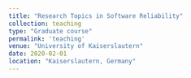 ```yaml
---
title: "Research Topics in Software Reliability"
collection: teaching
type: "Graduate course"
permalink: 'teaching'
venue: "University of Kaiserslautern"
date: 2020-02-01
location: "Kaiserslautern, Germany"
---
```



